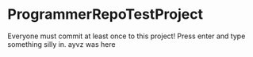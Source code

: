 ProgrammerRepoTestProject
=========================

Everyone must commit at least once to this project! Press enter and type something silly in.
ayvz was here
